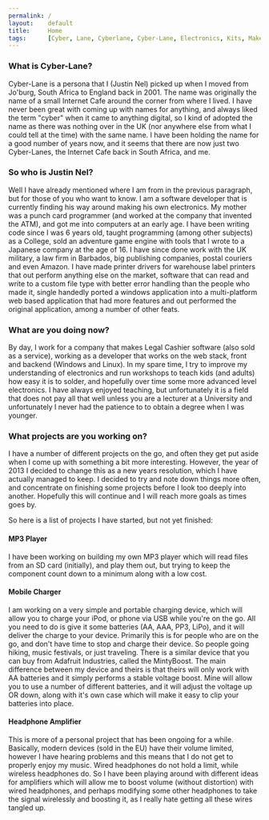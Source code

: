 ```yaml
---
permalink: /
layout:    default
title:     Home
tags:      [Cyber, Lane, Cyberlane, Cyber-Lane, Electronics, Kits, Maker, Badges, Soldering, Brighton, PIC16F1825]
---
```

### What is Cyber-Lane?

Cyber-Lane is a persona that I (Justin Nel) picked up when I moved from Jo'burg, South Africa to England back in 2001. The name was originally the name of a small Internet Cafe around the corner from where I lived. I have never been great with coming up with names for anything, and always liked the term "cyber" when it came to anything digital, so I kind of adopted the name as there was nothing over in the UK (nor anywhere else from what I could tell at the time) with the same name. I have been holding the name for a good number of years now, and it seems that there are now just two Cyber-Lanes, the Internet Cafe back in South Africa, and me.

### So who is Justin Nel?

Well I have already mentioned where I am from in the previous paragraph, but for those of you who want to know. I am a software developer that is currently finding his way around making his own electronics. My mother was a punch card programmer (and worked at the company that invented the ATM), and got me into computers at an early age. I have been writing code since I was 6 years old, taught programming (among other subjects) as a College, sold an adventure game engine with tools that I wrote to a Japanese company at the age of 16. I have since done work with the UK military, a law firm in Barbados, big publishing companies, postal couriers and even Amazon. I have made printer drivers for warehouse label printers that out perform anything else on the market, software that can read and write to a custom file type with better error handling than the people who made it, single handedly ported a windows application into a multi-platform web based application that had more features and out performed the original application, among a number of other feats.

### What are you doing now?

By day, I work for a company that makes Legal Cashier software (also sold as a service), working as a developer that works on the web stack, front and backend (Windows and Linux). In my spare time, I try to improve my understanding of electronics and run workshops to teach kids (and adults) how easy it is to solder, and hopefully over time some more advanced level electronics. I have always enjoyed teaching, but unfortunately it is a field that does not pay all that well unless you are a lecturer at a University and unfortunately I never had the patience to to obtain a degree when I was younger.

### What projects are you working on?

I have a number of different projects on the go, and often they get put aside when I come up with something a bit more interesting. However, the year of 2013 I decided to change this as a new years resolution, which I have actually managed to keep. I decided to try and note down things more often, and concentrate on finishing some projects before I look too deeply into another. Hopefully this will continue and I will reach more goals as times goes by.

So here is a list of projects I have started, but not yet finished:

#### MP3 Player

I have been working on building my own MP3 player which will read files from an SD card (initially), and play them out, but trying to keep the component count down to a minimum along with a low cost.

#### Mobile Charger

I am working on a very simple and portable charging device, which will allow you to charge your iPod, or phone via USB while you're on the go. All you need to do is give it some batteries (AA, AAA, PP3, LiPo), and it will deliver the charge to your device. Primarily this is for people who are on the go, and don't have time to stop and charge their device. So people going hiking, music festivals, or just traveling. There is a similar device that you can buy from Adafruit Industries, called the MintyBoost. The main difference between my device and theirs is that theirs will only work with AA batteries and it simply performs a stable voltage boost. Mine will allow you to use a number of different batteries, and it will adjust the voltage up OR down, along with it's own case which will make it easy to clip your batteries into place.

#### Headphone Amplifier

This is more of a personal project that has been ongoing for a while. Basically, modern devices (sold in the EU) have their volume limited, however I have hearing problems and this means that I do not get to properly enjoy my music. Wired headphones do not hold a limit, while wireless headphones do. So I have been playing around with different ideas for amplifiers which will allow me to boost volume (without distortion) with wired headphones, and perhaps modifying some other headphones to take the signal wirelessly and boosting it, as I really hate getting all these wires tangled up.